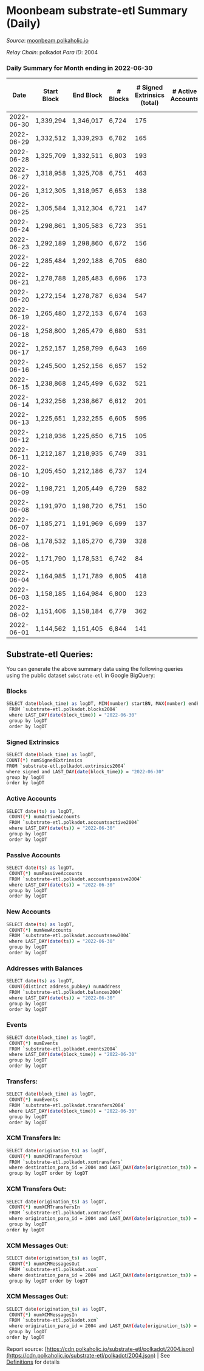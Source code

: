 # Moonbeam substrate-etl Summary (Daily)

_Source_: [moonbeam.polkaholic.io](https://moonbeam.polkaholic.io)

*Relay Chain*: polkadot
*Para ID*: 2004



### Daily Summary for Month ending in 2022-06-30


| Date | Start Block | End Block | # Blocks | # Signed Extrinsics (total) | # Active Accounts | # Passive | # New | # Addresses with Balances | # Events | # Transfers | # XCM Transfers In | # XCM Transfers Out | # XCM In | # XCM Out | Issues | 
| ---- | ----------- | --------- | -------- | --------------------------- | ----------------- | --------- | ----- | ------------------------- | -------- | ----------- | ------------------ | ------------------- | -------- | --------- | ------ |
| 2022-06-30 | 1,339,294 | 1,346,017 | 6,724 | 175 |  |  |  | 256,064 | 478,181 | 10,977 ($16,347,600.74) | 75 ($341,421.74) | 57 ($106,572.19) | 75 | 58 |  |
| 2022-06-29 | 1,332,512 | 1,339,293 | 6,782 | 165 |  |  |  | 254,643 | 435,105 | 9,445 ($7,523,897.54) | 88 ($94,897.01) | 50 ($312,128.47) | 88 | 57 |  |
| 2022-06-28 | 1,325,709 | 1,332,511 | 6,803 | 193 |  |  |  | 254,327 | 452,925 | 9,961 ($7,698,278.73) | 84 ($94,870.56) | 47 ($282,234.11) | 84 | 49 |  |
| 2022-06-27 | 1,318,958 | 1,325,708 | 6,751 | 463 |  |  |  | 254,038 | 414,955 | 10,991 ($6,316,877.56) | 39 ($90,962.38) | 49 ($102,778.91) | 40 | 51 |  |
| 2022-06-26 | 1,312,305 | 1,318,957 | 6,653 | 138 |  |  |  | 253,728 | 633,410 | 20,686 ($19,970,640.53) | 93 ($412,321.95) | 33 ($136,169.12) | 93 | 35 |  |
| 2022-06-25 | 1,305,584 | 1,312,304 | 6,721 | 147 |  |  |  | 251,647 | 520,038 | 13,572 ($9,404,314.59) | 61 ($4,109,600.94) | 39 ($2,033,838.57) | 61 | 41 |  |
| 2022-06-24 | 1,298,861 | 1,305,583 | 6,723 | 351 |  |  |  | 251,342 | 639,542 | 17,251 ($33,696,298.06) | 131 ($1,044,032.43) | 51 ($200,924.69) | 131 | 53 |  |
| 2022-06-23 | 1,292,189 | 1,298,860 | 6,672 | 156 |  |  |  | 250,877 | 618,386 | 17,195 ($36,734,025.77) | 150 ($1,167,693.09) | 29 ($134,919.44) | 150 | 31 |  |
| 2022-06-22 | 1,285,484 | 1,292,188 | 6,705 | 680 |  |  |  | 247,338 | 505,296 | 13,954 ($59,983,231.90) | 64 ($300,706.20) | 31 ($193,295.85) | 66 | 33 |  |
| 2022-06-21 | 1,278,788 | 1,285,483 | 6,696 | 173 |  |  |  | 246,084 | 513,955 | 10,824 ($7,436,207.93) | 64 ($43,213.97) | 52 ($80,304.29) | 64 | 60 |  |
| 2022-06-20 | 1,272,154 | 1,278,787 | 6,634 | 547 |  |  |  | 245,741 | 451,496 | 11,109 ($7,222,620.70) | 51 ($105,747.35) | 33 ($77,708.44) | 51 | 35 |  |
| 2022-06-19 | 1,265,480 | 1,272,153 | 6,674 | 163 |  |  |  | 245,454 | 510,688 | 10,864 ($6,394,824.60) | 59 ($52,888.49) | 24 ($23,799.94) | 59 | 26 |  |
| 2022-06-18 | 1,258,800 | 1,265,479 | 6,680 | 531 |  |  |  | 245,180 | 596,071 | 15,092 ($9,566,493.05) | 58 ($86,910.30) | 51 ($91,947.18) | 58 | 53 |  |
| 2022-06-17 | 1,252,157 | 1,258,799 | 6,643 | 169 |  |  |  | 244,915 | 605,645 | 15,095 ($15,222,010.54) | 48 ($46,294.24) | 53 ($204,887.45) | 48 | 54 |  |
| 2022-06-16 | 1,245,500 | 1,252,156 | 6,657 | 152 |  |  |  | 244,633 | 570,387 | 13,921 ($27,025,667.67) | 77 ($408,362.96) | 32 ($194,215.10) | 77 | 36 |  |
| 2022-06-15 | 1,238,868 | 1,245,499 | 6,632 | 521 |  |  |  | 244,500 | 659,741 | 13,877 ($10,414,219.12) | 40 ($154,486.39) | 64 ($541,550.41) | 40 | 66 |  |
| 2022-06-14 | 1,232,256 | 1,238,867 | 6,612 | 201 |  |  |  | 244,363 | 700,844 | 14,177 ($14,441,651.92) | 66 ($141,235.17) | 30 ($43,631.00) | 66 | 32 |  |
| 2022-06-13 | 1,225,651 | 1,232,255 | 6,605 | 595 |  |  |  | 244,142 | 829,041 | 20,103 ($28,132,737.80) | 69 ($81,507.33) | 89 ($504,942.17) | 69 | 90 |  |
| 2022-06-12 | 1,218,936 | 1,225,650 | 6,715 | 105 |  |  |  | 243,792 | 546,377 | 12,562 ($9,365,094.62) | 59 ($136,039.72) | 28 ($80,550.64) | 61 | 32 |  |
| 2022-06-11 | 1,212,187 | 1,218,935 | 6,749 | 331 |  |  |  | 243,352 | 495,217 | 11,238 ($30,942,697.97) | 41 ($178,078.10) | 39 ($280,988.36) | 41 | 41 |  |
| 2022-06-10 | 1,205,450 | 1,212,186 | 6,737 | 124 |  |  |  | 243,112 | 469,881 | 11,931 ($8,735,000.40) | 65 ($202,035.28) | 39 ($168,505.27) | 65 | 41 |  |
| 2022-06-09 | 1,198,721 | 1,205,449 | 6,729 | 582 |  |  |  | 242,846 | 455,303 | 12,543 ($11,835,196.29) | 94 ($159,012.53) | 28 ($87,073.76) | 94 | 30 |  |
| 2022-06-08 | 1,191,970 | 1,198,720 | 6,751 | 150 |  |  |  | 242,539 | 490,658 | 12,824 ($9,465,908.20) | 112 ($518,342.58) | 37 ($243,091.74) | 112 | 39 |  |
| 2022-06-07 | 1,185,271 | 1,191,969 | 6,699 | 137 |  |  |  | 242,272 | 518,834 | 12,340 ($13,301,209.02) | 119 ($492,478.39) | 47 ($223,724.61) | 119 | 49 |  |
| 2022-06-06 | 1,178,532 | 1,185,270 | 6,739 | 328 |  |  |  | 241,981 | 534,797 | 15,180 ($10,297,348.85) | 91 ($369,870.74) | 40 ($392,552.99) | 91 | 41 |  |
| 2022-06-05 | 1,171,790 | 1,178,531 | 6,742 | 84 |  |  |  | 241,648 | 559,815 | 19,810 ($9,266,331.85) | 75 ($520,379.40) | 30 ($59,856.13) | 75 | 32 |  |
| 2022-06-04 | 1,164,985 | 1,171,789 | 6,805 | 418 |  |  |  | 240,899 | 531,124 | 20,119 ($13,565,524.83) | 84 ($385,629.43) | 34 ($825,462.01) | 84 | 36 |  |
| 2022-06-03 | 1,158,185 | 1,164,984 | 6,800 | 123 |  |  |  | 240,117 | 601,756 | 18,890 ($11,983,265.65) | 124 ($2,112,636.49) | 35 ($558,935.67) | 125 | 37 |  |
| 2022-06-02 | 1,151,406 | 1,158,184 | 6,779 | 362 |  |  |  | 239,481 | 569,475 | 18,948 ($14,014,746.34) | 164 ($771,778.46) | 28 ($289,467.38) | 166 | 30 |  |
| 2022-06-01 | 1,144,562 | 1,151,405 | 6,844 | 141 |  |  |  | 238,858 | 549,056 | 15,801 ($13,385,925.26) | 151 ($280,600.42) | 29 ($104,841.59) | 151 | 31 |  |

## Substrate-etl Queries:
You can generate the above summary data using the following queries using the public dataset `substrate-etl` in Google BigQuery:

### Blocks
```bash
SELECT date(block_time) as logDT, MIN(number) startBN, MAX(number) endBN, COUNT(*) numBlocks 
 FROM `substrate-etl.polkadot.blocks2004`  
 where LAST_DAY(date(block_time)) = "2022-06-30" 
 group by logDT 
 order by logDT
```

### Signed Extrinsics
```bash
SELECT date(block_time) as logDT, 
COUNT(*) numSignedExtrinsics 
FROM `substrate-etl.polkadot.extrinsics2004`  
where signed and LAST_DAY(date(block_time)) = "2022-06-30" 
group by logDT 
order by logDT
```

### Active Accounts
```bash
SELECT date(ts) as logDT, 
 COUNT(*) numActiveAccounts 
 FROM `substrate-etl.polkadot.accountsactive2004` 
 where LAST_DAY(date(ts)) = "2022-06-30" 
 group by logDT 
 order by logDT
```

### Passive Accounts
```bash
SELECT date(ts) as logDT, 
 COUNT(*) numPassiveAccounts 
 FROM `substrate-etl.polkadot.accountspassive2004` 
 where LAST_DAY(date(ts)) = "2022-06-30" 
 group by logDT 
 order by logDT
```

### New Accounts
```bash
SELECT date(ts) as logDT, 
 COUNT(*) numNewAccounts 
 FROM `substrate-etl.polkadot.accountsnew2004` 
 where LAST_DAY(date(ts)) = "2022-06-30" 
 group by logDT
 order by logDT
```

### Addresses with Balances
```bash
SELECT date(ts) as logDT,
 COUNT(distinct address_pubkey) numAddress 
 FROM `substrate-etl.polkadot.balances2004` 
 where LAST_DAY(date(ts)) = "2022-06-30" 
 group by logDT 
 order by logDT
```

### Events
```bash
SELECT date(block_time) as logDT, 
 COUNT(*) numEvents 
 FROM `substrate-etl.polkadot.events2004` 
 where LAST_DAY(date(block_time)) = "2022-06-30" 
 group by logDT 
 order by logDT
```

### Transfers:
```bash
SELECT date(block_time) as logDT, 
 COUNT(*) numEvents 
 FROM `substrate-etl.polkadot.transfers2004` 
 where LAST_DAY(date(block_time)) = "2022-06-30" 
 group by logDT 
 order by logDT
```

### XCM Transfers In:
```bash
SELECT date(origination_ts) as logDT, 
 COUNT(*) numXCMTransfersOut 
 FROM `substrate-etl.polkadot.xcmtransfers` 
 where destination_para_id = 2004 and LAST_DAY(date(origination_ts)) = "2022-06-30" 
 group by logDT order by logDT
```

### XCM Transfers Out:
```bash
SELECT date(origination_ts) as logDT, 
 COUNT(*) numXCMTransfersIn 
 FROM `substrate-etl.polkadot.xcmtransfers` 
 where origination_para_id = 2004 and LAST_DAY(date(origination_ts)) = "2022-06-30" 
 group by logDT 
order by logDT
```

### XCM Messages Out:
```bash
SELECT date(origination_ts) as logDT, 
 COUNT(*) numXCMMessagesOut 
 FROM `substrate-etl.polkadot.xcm` 
 where destination_para_id = 2004 and LAST_DAY(date(origination_ts)) = "2022-06-30" 
 group by logDT order by logDT
```

### XCM Messages Out:
```bash
SELECT date(origination_ts) as logDT, 
 COUNT(*) numXCMMessagesIn 
 FROM `substrate-etl.polkadot.xcm` 
 where origination_para_id = 2004 and LAST_DAY(date(origination_ts)) = "2022-06-30" 
 group by logDT 
order by logDT
```


Report source: [https://cdn.polkaholic.io/substrate-etl/polkadot/2004.json](https://cdn.polkaholic.io/substrate-etl/polkadot/2004.json) | See [Definitions](/DEFINITIONS.md) for details
